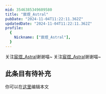 ```yaml
---
mid: 3546385349609580
title: "宸煜_Astral"
pubDate: "2024-11-04T11:22:11.362Z"
updatedDate: "2024-11-04T11:22:11.362Z"
profile:
  {
    Nickname: ["宸煜_Astral"],
  }
---
```


关注[宸煜_Astral](https://space.bilibili.com/3546385349609580)谢谢喵~ 关注[宸煜_Astral](https://space.bilibili.com/3546385349609580)谢谢喵~

## 此条目有待补充
你可以在[这里](https://github.com/Yuhanawa/VTuber.ICU/edit/master/src/content/v/宸煜_Astral/index.md)编辑本文
